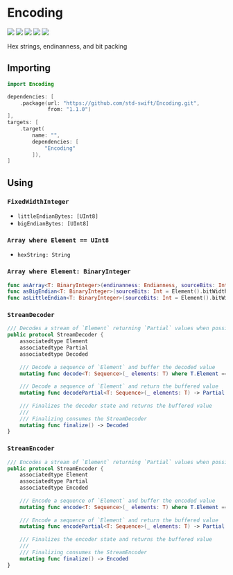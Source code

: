 # Encoding

[![](https://img.shields.io/badge/Swift-5.0-orange.svg)][1]
[![](https://img.shields.io/badge/os-macOS%20|%20Linux-lightgray.svg)][1]
[![](https://travis-ci.com/std-swift/Encoding.svg?branch=master)][2]
[![](https://codecov.io/gh/std-swift/Encoding/branch/master/graph/badge.svg)][3]
[![](https://codebeat.co/badges/1f6e7353-6b43-436a-9459-583ddd7cc0fe)][4]

[1]: https://swift.org/download/#releases
[2]: https://travis-ci.com/std-swift/Encoding
[3]: https://codecov.io/gh/std-swift/Encoding
[4]: https://codebeat.co/projects/github-com-std-swift-encoding-master

Hex strings, endinanness, and bit packing

## Importing

```Swift
import Encoding
```

```Swift
dependencies: [
	.package(url: "https://github.com/std-swift/Encoding.git",
	         from: "1.1.0")
],
targets: [
	.target(
		name: "",
		dependencies: [
			"Encoding"
		]),
]
```

## Using

### `FixedWidthInteger`

- `littleEndianBytes: [UInt8]`
- `bigEndianBytes: [UInt8]`

### `Array where Element == UInt8`

- `hexString: String`

### `Array where Element: BinaryInteger`

```Swift
func asArray<T: BinaryInteger>(endinanness: Endianness, sourceBits: Int, resultBits: Int) -> [T]
func asBigEndian<T: BinaryInteger>(sourceBits: Int = Element().bitWidth, resultBits: Int = T().bitWidth) -> [T]
func asLittleEndian<T: BinaryInteger>(sourceBits: Int = Element().bitWidth, resultBits: Int = T().bitWidth) -> [T]
```

### `StreamDecoder`

```Swift
/// Decodes a stream of `Element` returning `Partial` values when possible
public protocol StreamDecoder {
	associatedtype Element
	associatedtype Partial
	associatedtype Decoded
	
	/// Decode a sequence of `Element` and buffer the decoded value
	mutating func decode<T: Sequence>(_ elements: T) where T.Element == Element
	
	/// Decode a sequence of `Element` and return the buffered value
	mutating func decodePartial<T: Sequence>(_ elements: T) -> Partial where T.Element == Element
	
	/// Finalizes the decoder state and returns the buffered value
	///
	/// Finalizing consumes the StreamDecoder
	mutating func finalize() -> Decoded
}
```

### `StreamEncoder`

```Swift
/// Encodes a stream of `Element` returning `Partial` values when possible
public protocol StreamEncoder {
	associatedtype Element
	associatedtype Partial
	associatedtype Encoded
	
	/// Encode a sequence of `Element` and buffer the encoded value
	mutating func encode<T: Sequence>(_ elements: T) where T.Element == Element
	
	/// Encode a sequence of `Element` and return the buffered value
	mutating func encodePartial<T: Sequence>(_ elements: T) -> Partial where T.Element == Element
	
	/// Finalizes the encoder state and returns the buffered value
	///
	/// Finalizing consumes the StreamEncoder
	mutating func finalize() -> Encoded
}
```
